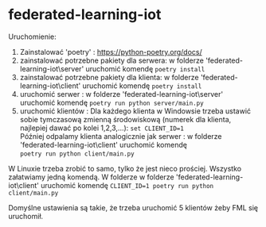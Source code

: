 # federated-learning-iot

Uruchomienie:
1. Zainstalować 'poetry' : https://python-poetry.org/docs/  
1. zainstalować potrzebne pakiety dla serwera: w folderze 'federated-learning-iot\server' uruchomić komendę `poetry install`
2. zainstalować potrzebne pakiety dla klienta: w folderze 'federated-learning-iot\client' uruchomić komendę `poetry install`
3. uruchomić serwer : w folderze 'federated-learning-iot\server' uruchomić komendę `poetry run python server/main.py`
4. uruchomić klientów :
Dla każdego klienta w Windowsie trzeba ustawić sobie tymczasową zmienną środowiskową (numerek dla klienta, najlepiej dawać po kolei 1,2,3,...):
`set CLIENT_ID=1`  
Później odpalamy klienta analogicznie jak serwer : w folderze 'federated-learning-iot\client' uruchomić komendę  
`poetry run python client/main.py`

W Linuxie trzeba zrobić to samo, tylko że jest nieco prościej. Wszystko załatwiamy jedną komendą.
W folderze w folderze 'federated-learning-iot\client' uruchomić komendę `CLIENT_ID=1 poetry run python client/main.py`

Domyślne ustawienia są takie, że trzeba uruchomić 5 klientów żeby FML się uruchomił.
